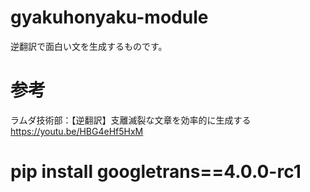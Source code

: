 # gyakuhonyaku-module
逆翻訳で面白い文を生成するものです。
# 参考
ラムダ技術部：【逆翻訳】支離滅裂な文章を効率的に生成する<br>
https://youtu.be/HBG4eHf5HxM
# pip install googletrans==4.0.0-rc1
